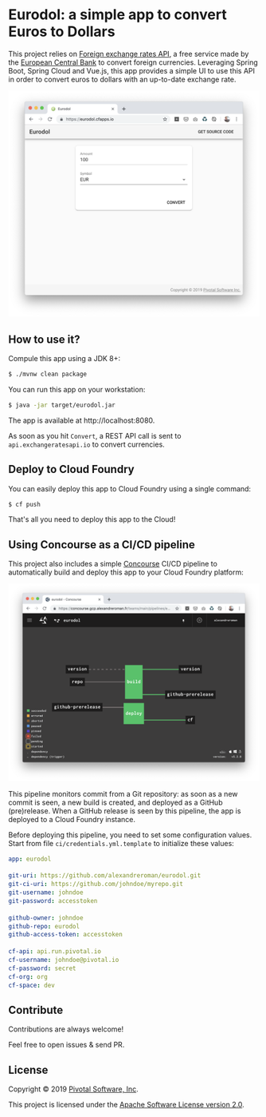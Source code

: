 # Eurodol: a simple app to convert Euros to Dollars

This project relies on [Foreign exchange rates API](https://exchangeratesapi.io/),
a free service made by the
[European Central Bank](https://www.ecb.europa.eu/stats/policy_and_exchange_rates/euro_reference_exchange_rates/html/index.en.html)
to convert foreign currencies. Leveraging Spring Boot, Spring Cloud and Vue.js,
this app provides a simple UI to use this API in order to convert euros to
dollars with an up-to-date exchange rate.

<img src="app-screenshot.png"/>

## How to use it?

Compule this app using a JDK 8+:
```bash
$ ./mvnw clean package
```

You can run this app on your workstation:
```bash
$ java -jar target/eurodol.jar
```

The app is available at http://localhost:8080.

As soon as you hit `Convert`, a REST API call is sent to `api.exchangeratesapi.io`
to convert currencies.

## Deploy to Cloud Foundry

You can easily deploy this app to Cloud Foundry using a single command:
```bash
$ cf push
```

That's all you need to deploy this app to the Cloud!

## Using Concourse as a CI/CD pipeline

This project also includes a simple [Concourse](https://concourse-ci.org)
CI/CD pipeline to automatically build and deploy this app to your
Cloud Foundry platform:

<img src="concourse-screenshot.png"/>

This pipeline monitors commit from a Git repository: as soon as a new commit
is seen, a new build is created, and deployed as a GitHub (pre)release.
When a GitHub release is seen by this pipeline, the app is deployed to a
Cloud Foundry instance.

Before deploying this pipeline, you need to set some configuration values.
Start from file `ci/credentials.yml.template` to initialize these values:
```yaml
app: eurodol

git-uri: https://github.com/alexandreroman/eurodol.git
git-ci-uri: https://github.com/johndoe/myrepo.git
git-username: johndoe
git-password: accesstoken

github-owner: johndoe
github-repo: eurodol
github-access-token: accesstoken

cf-api: api.run.pivotal.io
cf-username: johndoe@pivotal.io
cf-password: secret
cf-org: org
cf-space: dev
```



## Contribute

Contributions are always welcome!

Feel free to open issues & send PR.

## License

Copyright &copy; 2019 [Pivotal Software, Inc](https://pivotal.io).

This project is licensed under the [Apache Software License version 2.0](https://www.apache.org/licenses/LICENSE-2.0).

